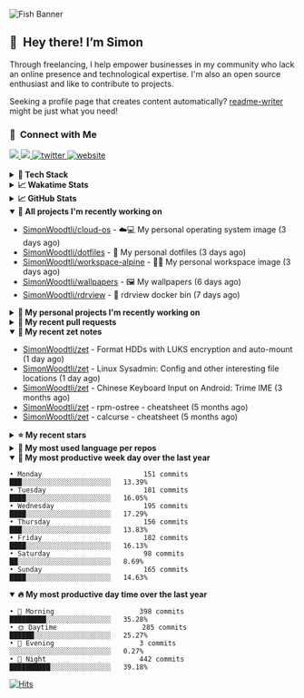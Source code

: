 ![Fish Banner](assets/fish.webp)

## 👋 &nbsp;Hey there! I’m Simon

Through freelancing, I help empower businesses in my community who lack
an online presence and technological expertise. I'm also an open source
enthusiast and like to contribute to projects.

Seeking a profile page that creates content automatically?
[readme-writer] might be just what you need!

### 🤝 &nbsp;Connect with Me

<div align="left">
<a href="https://linkedin.com/in/simonwoodtli" target="_blank">
<img src="https://img.shields.io/badge/linkedin-1E77B5?style=for-the-badge&logo=linkedin&logoColor=white alt=linkedin" />
</a>
<a href="https://github.com/simonwoodtli" target="_blank">
<img src="https://img.shields.io/badge/github-24292E?style=for-the-badge&logo=github&logoColor=white alt=github" />
</a>
<a href="https://twitter.com/simonwoodtlidev" target="_blank">
<img src="https://img.shields.io/badge/twitter-26a7de?style=for-the-badge&logo=twitter&logoColor=white" alt="twitter"/>
</a>
<a href="https://simonwoodtli.com" target="_blank">
<img src="https://img.shields.io/badge/website-E2925F?style=for-the-badge&logo=google-chrome&logoColor=white" alt="website"/>
</a>
</div>
<br/>


<details>
  <summary><b>🧰 Tech Stack</b></summary>
  <div align="center">

  ![JavaScript](https://img.shields.io/badge/-JavaScript-333333?style=flat&logo=javascript)&nbsp;
  ![HTML](https://img.shields.io/badge/-HTML-333333?style=flat&logo=HTML5)&nbsp;
  ![CSS](https://img.shields.io/badge/-CSS-333333?style=flat&logo=CSS3&logoColor=1572B6)&nbsp;
  ![Shell](https://img.shields.io/badge/-Bash-333333?style=flat&logo=shell)&nbsp;
  ![Python](https://img.shields.io/badge/-Python-333333?style=flat&logo=python)&nbsp;
  ![Go](https://img.shields.io/badge/-Go-333333?style=flat&logo=go)&nbsp;
  ![PostgreSQL](https://img.shields.io/badge/-PostgreSQL-333333?style=flat&logo=postgresql)&nbsp;
  ![MongoDB](https://img.shields.io/badge/-MongoDB-333333?style=flat&logo=mongodb)
  ![Node.js](https://img.shields.io/badge/-Node.js-333333?style=flat&logo=node.js)&nbsp;
  ![Bootstrap](https://img.shields.io/badge/-Bootstrap-333333?style=flat&logo=bootstrap&logoColor=563D7C)&nbsp;
  ![Git](https://img.shields.io/badge/-Git-333333?style=flat&logo=git)&nbsp;
  ![GitHub Actions](https://img.shields.io/badge/-GitHub%20Actions-333333?style=flat&logo=github)&nbsp;
  ![Docker](https://img.shields.io/badge/-Docker-333333?style=flat&logo=docker)&nbsp;
  ![Markdown](https://img.shields.io/badge/-Markdown-333333?style=flat&logo=markdown)&nbsp;
  ![Vim](https://img.shields.io/badge/-Vim-333333?style=flat&logo=vim)&nbsp;
  ![Linux](https://img.shields.io/badge/-Linux-333333?style=flat&logo=linux)&nbsp;
  </div>
</details>

<details>
  <summary><b>📈 Wakatime Stats</b></summary>
  <p align="center"><a href="https://wakatime.com/@SimonWoodtli">
  <img align="center" width="400" height="300" src="https://wakatime.com/share/@SimonWoodtli/7761bcef-e104-47d9-912a-dfd6bf08868b.svg" />
  </a>
  <a href="https://wakatime.com/@SimonWoodtli">
  <img align="center" width="400" height="300" src="https://wakatime.com/share/@SimonWoodtli/341953df-6a40-47b7-8220-ace4eabe0a17.svg" />
  </a></p>

  <h4><b>💬 I've been working with the following languages over the last 7 days</b></h4>

```
• Bash                           2 hrs                          ████████████░░░░░░░░░░░░░   48.02%
• Markdown                       59 mins                        ██████░░░░░░░░░░░░░░░░░░░   23.58%
• YAML                           28 mins                        ███░░░░░░░░░░░░░░░░░░░░░░   11.26%
• ActionScript                   19 mins                        ██░░░░░░░░░░░░░░░░░░░░░░░   7.76%
• Ezhil                          17 mins                        ██░░░░░░░░░░░░░░░░░░░░░░░   6.83%
• Assembly                       2 mins                         ░░░░░░░░░░░░░░░░░░░░░░░░░   0.95%
• GDScript                       2 mins                         ░░░░░░░░░░░░░░░░░░░░░░░░░   0.86%
• Prolog                         1 min                          ░░░░░░░░░░░░░░░░░░░░░░░░░   0.41%
• INI                            0 secs                         ░░░░░░░░░░░░░░░░░░░░░░░░░   0.33%
```

  <h4>👷 I've been working on the following projects over the last 7 days</h4>

```
• dotfiles                       1 hr 18 mins                   ████████░░░░░░░░░░░░░░░░░   31.4%
• Unknown Project                1 hr 8 mins                    ███████░░░░░░░░░░░░░░░░░░   27.29%
• cloud-os                       30 mins                        ███░░░░░░░░░░░░░░░░░░░░░░   12.21%
• workspace-alpine               29 mins                        ███░░░░░░░░░░░░░░░░░░░░░░   11.88%
• zet                            23 mins                        ██░░░░░░░░░░░░░░░░░░░░░░░   9.3%
• Private                        13 mins                        █░░░░░░░░░░░░░░░░░░░░░░░░   5.55%
• cmd-zet                        4 mins                         ░░░░░░░░░░░░░░░░░░░░░░░░░   1.89%
• netdiscover                    0 secs                         ░░░░░░░░░░░░░░░░░░░░░░░░░   0.24%
• neo                            0 secs                         ░░░░░░░░░░░░░░░░░░░░░░░░░   0.14%
• vim-wakatime                   0 secs                         ░░░░░░░░░░░░░░░░░░░░░░░░░   0.1%
```

  <h4><b>🛠️ I've been working with the following editors over the last 7 days</b></h4>

```
• Vim                            4 hrs 9 mins                   █████████████████████████   99.59%
• Unknown Editor                 1 min                          ░░░░░░░░░░░░░░░░░░░░░░░░░   0.41%
```

  <h4><b>💻 I've been working with the following operating systems over the last 7 days</b></h4>

```
• Linux                          4 hrs 10 mins                  █████████████████████████   100%
```

</details>

<details>
  <summary><b>📈 GitHub Stats</b></summary>
  <div align="center"><a href="https://github.com/anuraghazra/github-readme-stats"><img
  src="https://github-readme-stats.vercel.app/api?username=simonwoodtli&show_icons=true&locale=en&theme=gruvbox"
  align="center" width="40%" height="20%"/></a>
  <a href="https://github-readme-streak-stats.herokuapp.com/"><img src="https://github-readme-streak-stats.herokuapp.com/?user=simonwoodtli&theme=gruvbox"
  align="center" width="40%" height="20%"/></a>
  </div>
</details>

<details open="">
  <summary><b>👷 All projects I'm recently working on</b></summary>

* [SimonWoodtli/cloud-os](https://github.com/SimonWoodtli/cloud-os) - ☁️💻 My personal operating system image (3 days ago)
* [SimonWoodtli/dotfiles](https://github.com/SimonWoodtli/dotfiles) - 🏡 My personal dotfiles (3 days ago)
* [SimonWoodtli/workspace-alpine](https://github.com/SimonWoodtli/workspace-alpine) - 🤖🐳 My personal workspace image (3 days ago)
* [SimonWoodtli/wallpapers](https://github.com/SimonWoodtli/wallpapers) - 🖼️  My wallpapers (6 days ago)
* [SimonWoodtli/rdrview](https://github.com/SimonWoodtli/rdrview) - 🐋 rdrview docker bin (7 days ago)

</details>
<details>
  <summary><b>🌱 My personal projects I'm recently working on</b></summary>

* [SimonWoodtli/cloud-os](https://github.com/SimonWoodtli/cloud-os) - ☁️💻 My personal operating system image (3 days ago)
* [SimonWoodtli/dotfiles](https://github.com/SimonWoodtli/dotfiles) - 🏡 My personal dotfiles (3 days ago)
* [SimonWoodtli/workspace-alpine](https://github.com/SimonWoodtli/workspace-alpine) - 🤖🐳 My personal workspace image (3 days ago)
* [SimonWoodtli/wallpapers](https://github.com/SimonWoodtli/wallpapers) - 🖼️  My wallpapers (6 days ago)
* [SimonWoodtli/rdrview](https://github.com/SimonWoodtli/rdrview) - 🐋 rdrview docker bin (7 days ago)

</details>
<details>
  <summary><b>🔨 My recent pull requests</b></summary>

* [feat: add wireguard-generate-keys script](https://github.com/SimonWoodtli/dotfiles-old/pull/14) on [SimonWoodtli/dotfiles-old](https://github.com/SimonWoodtli/dotfiles-old) (12 months ago)
* [feat: add video-to-gif script](https://github.com/SimonWoodtli/dotfiles-old/pull/13) on [SimonWoodtli/dotfiles-old](https://github.com/SimonWoodtli/dotfiles-old) (12 months ago)
* [feat: add spoof-mac-linux script](https://github.com/SimonWoodtli/dotfiles-old/pull/12) on [SimonWoodtli/dotfiles-old](https://github.com/SimonWoodtli/dotfiles-old) (12 months ago)
* [feat: add sp-tmux script](https://github.com/SimonWoodtli/dotfiles-old/pull/11) on [SimonWoodtli/dotfiles-old](https://github.com/SimonWoodtli/dotfiles-old) (12 months ago)
* [feat: add sp script](https://github.com/SimonWoodtli/dotfiles-old/pull/10) on [SimonWoodtli/dotfiles-old](https://github.com/SimonWoodtli/dotfiles-old) (12 months ago)

</details>
<details open="">
  <summary><b>📝 My recent zet notes</b></summary>

* [SimonWoodtli/zet](https://github.com/SimonWoodtli/zet/tree/5c90053d8e9e429e7f6f68f557c97d080eaeb3b2/20230908235916) - Format HDDs with LUKS encryption and auto-mount (1 day ago)
* [SimonWoodtli/zet](https://github.com/SimonWoodtli/zet/tree/f4e6f009cb8f8ff44e9646977125d87dd8f845f9/20230908235236) - Linux Sysadmin: Config and other interesting file locations (1 day ago)
* [SimonWoodtli/zet](https://github.com/SimonWoodtli/zet/tree/d442487a83af583abd23719912a1c1f7496cff33/20230620172505) - Chinese Keyboard Input on Android: Trime IME (3 months ago)
* [SimonWoodtli/zet](https://github.com/SimonWoodtli/zet/tree/3d9625f8bc632c595fa8b28b6f6f09026dd9eec2/20230418171555) - rpm-ostree - cheatsheet (5 months ago)
* [SimonWoodtli/zet](https://github.com/SimonWoodtli/zet/tree/ac39e3c3413746ceaca835b27435b1307b8ece5a/20230405141750) - calcurse - cheatsheet (5 months ago)

</details>
<details>
  <summary><b>⭐ My recent stars</b></summary>

* [rustdesk/rustdesk](https://github.com/rustdesk/rustdesk) - An open-source remote desktop, and alternative to TeamViewer. (4 months ago)
* [essembeh/gnome-extensions-cli](https://github.com/essembeh/gnome-extensions-cli) - Command line tool to manage your Gnome Shell extensions (4 months ago)
* [tmux/tmux](https://github.com/tmux/tmux) - tmux source code (5 months ago)
* [lm-sys/FastChat](https://github.com/lm-sys/FastChat) - An open platform for training, serving, and evaluating large language models. Release repo for Vicuna and Chatbot Arena. (5 months ago)
* [getsops/sops](https://github.com/getsops/sops) - Simple and flexible tool for managing secrets (6 months ago)

</details>
<details>
  <summary><b>💬 My most used language per repos</b></summary>

```
• Shell                          14 repos                       █████████████████░░░░░░░░   66.67%
• Dockerfile                     1 repo                         █░░░░░░░░░░░░░░░░░░░░░░░░   4.76%
• JavaScript                     1 repo                         █░░░░░░░░░░░░░░░░░░░░░░░░   4.76%
• CSS                            3 repos                        ████░░░░░░░░░░░░░░░░░░░░░   14.29%
• Nix                            1 repo                         █░░░░░░░░░░░░░░░░░░░░░░░░   4.76%
• HTML                           1 repo                         █░░░░░░░░░░░░░░░░░░░░░░░░   4.76%
```

</details>
<details open="">
  <summary><b>📆 My most productive week day over the last year</b></summary>

```
• Monday                         151 commits                    ███░░░░░░░░░░░░░░░░░░░░░░   13.39%
• Tuesday                        181 commits                    ████░░░░░░░░░░░░░░░░░░░░░   16.05%
• Wednesday                      195 commits                    ████░░░░░░░░░░░░░░░░░░░░░   17.29%
• Thursday                       156 commits                    ███░░░░░░░░░░░░░░░░░░░░░░   13.83%
• Friday                         182 commits                    ████░░░░░░░░░░░░░░░░░░░░░   16.13%
• Saturday                       98 commits                     ██░░░░░░░░░░░░░░░░░░░░░░░   8.69%
• Sunday                         165 commits                    ████░░░░░░░░░░░░░░░░░░░░░   14.63%
```

</details>
<details open="">
  <summary><b>🔥 My most productive day time over the last year</b></summary>

```
• 🌅 Morning                     398 commits                    █████████░░░░░░░░░░░░░░░░   35.28%
• 🌞 Daytime                     285 commits                    ██████░░░░░░░░░░░░░░░░░░░   25.27%
• 🌇 Evening                     3 commits                      ░░░░░░░░░░░░░░░░░░░░░░░░░   0.27%
• 🌃 Night                       442 commits                    ██████████░░░░░░░░░░░░░░░   39.18%
```

</details>

[![Hits](https://hits.seeyoufarm.com/api/count/incr/badge.svg?url=https%3A%2F%2Fgithub.com%2Fsimonwoodtli&count_bg=%23689D6A&title_bg=%23282828&icon=&icon_color=%23E7E7E7&title=views+%28today+%2F+total%29&edge_flat=false)](https://hits.seeyoufarm.com)

[readme-writer]: <https://github.com/SimonWoodtli/readme-writer>
